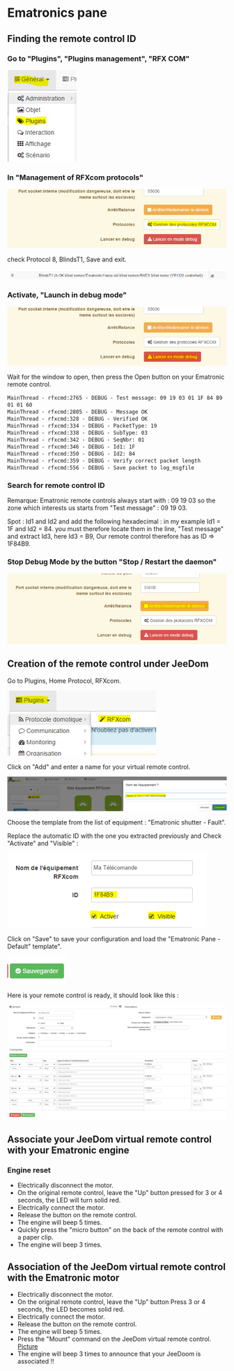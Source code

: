 # Ematronics pane

## Finding the remote control ID

### Go to "Plugins", "Plugins management", "RFX COM"

![Picture07](images/volet.ematronic/image07.png)

### In "Management of RFXcom protocols"

![Picture04](images/volet.ematronic/image04.png)

check Protocol 8, BlindsT1, Save and exit.

![Picture08](images/volet.ematronic/image08.png)

### Activate, "Launch in debug mode"

![Picture03](images/volet.ematronic/image03.png)

Wait for the window to open, then press the Open button on your Ematronic remote control.

````
MainThread - rfxcmd:2765 - DEBUG - Test message: 09 19 03 01 1F 84 B9 01 01 60
MainThread - rfxcmd:2805 - DEBUG - Message OK
MainThread - rfxcmd:328 - DEBUG - Verified OK
MainThread - rfxcmd:334 - DEBUG - PacketType: 19
MainThread - rfxcmd:338 - DEBUG - SubType: 03
MainThread - rfxcmd:342 - DEBUG - SeqNbr: 01
MainThread - rfxcmd:346 - DEBUG - Id1: 1F
MainThread - rfxcmd:350 - DEBUG - Id2: 84
MainThread - rfxcmd:359 - DEBUG - Verify correct packet length
MainThread - rfxcmd:556 - DEBUG - Save packet to log_msgfile
````

### Search for remote control ID

Remarque: Ematronic remote controls always start with : 09 19 03 so the zone which interests us starts from "Test message" : 09 19 03.

Spot : Id1 and Id2 and add the following hexadecimal : in my example Id1 = 1F and Id2 = 84. you must therefore locate them in the line, "Test message" and extract Id3, here Id3 = B9, Our remote control therefore has as ID ⇒ 1F84B9.

### Stop Debug Mode by the button "Stop / Restart the daemon"

![Picture06](images/volet.ematronic/image06.png)

## Creation of the remote control under JeeDom

Go to Plugins, Home Protocol, RFXcom.

![Picture10](images/volet.ematronic/image10.png)

Click on "Add" and enter a name for your virtual remote control.

![Picture00](images/volet.ematronic/image00.png)

Choose the template from the list of equipment : "Ematronic shutter - Fault".

Replace the automatic ID with the one you extracted previously and Check "Activate" and "Visible" :

![Picture11](images/volet.ematronic/image11.png)

Click on "Save" to save your configuration and load the "Ematronic Pane - Default" template".

![Picture02](images/volet.ematronic/image02.png)

Here is your remote control is ready, it should look like this :

![Picture05](images/volet.ematronic/image05.png)

## Associate your JeeDom virtual remote control with your Ematronic engine

### Engine reset

-   Electrically disconnect the motor.
-   On the original remote control, leave the "Up" button pressed for 3 or 4 seconds, the LED will turn solid red.
-   Electrically connect the motor.
-   Release the button on the remote control.
-   The engine will beep 5 times.
-   Quickly press the "micro button" on the back of the remote control with a paper clip.
-   The engine will beep 3 times.

## Association of the JeeDom virtual remote control with the Ematronic motor

-   Electrically disconnect the motor.
-   On the original remote control, leave the "Up" button Press 3 or 4 seconds, the LED becomes solid red.
-   Electrically connect the motor.
-   Release the button on the remote control.
-   The engine will beep 5 times.
-   Press the "Mount" command on the JeeDom virtual remote control.
[Picture](images/volet.ematronic/image09.png)
-   The engine will beep 3 times to announce that your JeeDoom is associated !!
